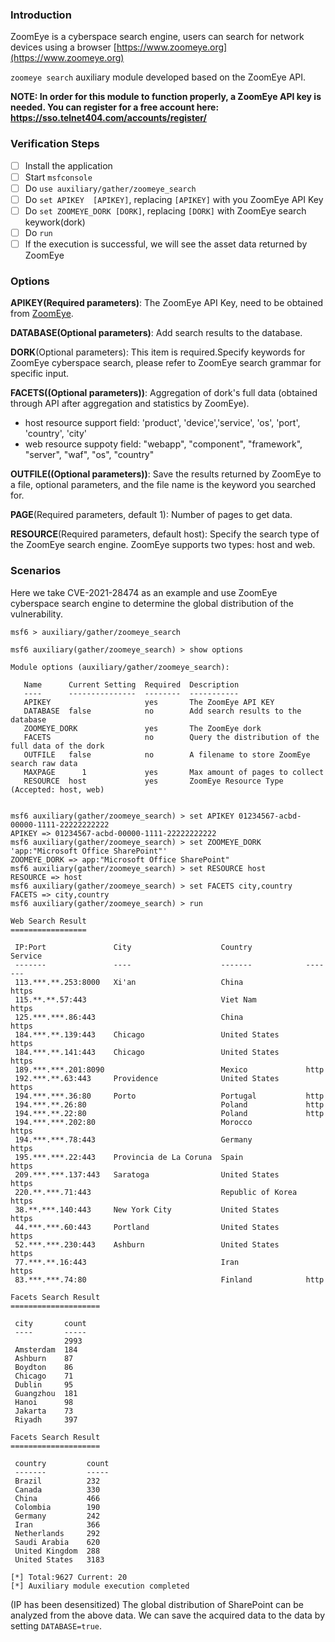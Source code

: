 ### Introduction
ZoomEye is a cyberspace search engine, users can search for network devices using a browser [https://www.zoomeye.org](https://www.zoomeye.org)

`zoomeye search` auxiliary module developed based on the ZoomEye API.

**NOTE: In order for this module to function properly, a ZoomEye API key is needed. 
You can register for a free account here: https://sso.telnet404.com/accounts/register/**


### Verification Steps
- [ ] Install the application
- [ ] Start `msfconsole`
- [ ] Do `use auxiliary/gather/zoomeye_search`
- [ ] Do `set APIKEY  [APIKEY]`, replacing `[APIKEY]` with you ZoomEye API Key
- [ ] Do `set ZOOMEYE_DORK [DORK]`, replacing `[DORK]`  with ZoomEye search keywork(dork)
- [ ] Do `run`
- [ ] If the execution is successful, we will see the asset data returned by ZoomEye

### Options
**APIKEY(Required parameters)**: The ZoomEye API Key, need to be obtained from [ZoomEye](https://www.zoomeye.org).

**DATABASE(Optional parameters)**: Add search results to the database.

**DORK**(Optional parameters): This item is required.Specify keywords for ZoomEye cyberspace search, please refer to ZoomEye search grammar for specific input.

**FACETS((Optional parameters))**: Aggregation of dork's full data (obtained through API after aggregation and statistics by ZoomEye).

 - host resource support field: 'product', 'device','service', 'os', 'port', 'country', 'city' 
 - web resource suppoty field:  "webapp", "component", "framework", "server", "waf", "os", "country"

**OUTFILE((Optional parameters))**: Save the results returned by ZoomEye to a file, optional parameters, and the file name is the keyword you searched for.

**PAGE**(Required parameters, default 1): Number of pages to get data.

**RESOURCE**(Required parameters, default host): Specify the search type of the ZoomEye search engine. ZoomEye supports two types: host and web.

### Scenarios
Here we take CVE-2021-28474 as an example and use ZoomEye cyberspace search engine to determine the global distribution of the vulnerability.
```
msf6 > auxiliary/gather/zoomeye_search

msf6 auxiliary(gather/zoomeye_search) > show options

Module options (auxiliary/gather/zoomeye_search):

   Name      Current Setting  Required  Description
   ----      ---------------  --------  -----------
   APIKEY                     yes       The ZoomEye API KEY
   DATABASE  false            no        Add search results to the database
   ZOOMEYE_DORK               yes       The ZoomEye dork
   FACETS                     no        Query the distribution of the full data of the dork
   OUTFILE   false            no        A filename to store ZoomEye search raw data
   MAXPAGE      1             yes       Max amount of pages to collect
   RESOURCE  host             yes       ZoomEye Resource Type (Accepted: host, web)


msf6 auxiliary(gather/zoomeye_search) > set APIKEY 01234567-acbd-00000-1111-22222222222
APIKEY => 01234567-acbd-00000-1111-22222222222
msf6 auxiliary(gather/zoomeye_search) > set ZOOMEYE_DORK 'app:"Microsoft Office SharePoint"'
ZOOMEYE_DORK => app:"Microsoft Office SharePoint"
msf6 auxiliary(gather/zoomeye_search) > set RESOURCE host
RESOURCE => host
msf6 auxiliary(gather/zoomeye_search) > set FACETS city,country
FACETS => city,country
msf6 auxiliary(gather/zoomeye_search) > run

Web Search Result
=================

 IP:Port               City                    Country            Service
 -------               ----                    -------            -------
 113.***.**.253:8000   Xi'an                   China              https
 115.**.**.57:443                              Viet Nam           https
 125.***.***.86:443                            China              https
 184.***.**.139:443    Chicago                 United States      https
 184.***.**.141:443    Chicago                 United States      https
 189.***.***.201:8090                          Mexico             http
 192.***.**.63:443     Providence              United States      https
 194.***.***.36:80     Porto                   Portugal           http
 194.***.**.26:80                              Poland             http
 194.***.**.22:80                              Poland             http
 194.***.***.202:80                            Morocco            https
 194.***.***.78:443                            Germany            https
 195.***.***.22:443    Provincia de La Coruna  Spain              https
 209.***.***.137:443   Saratoga                United States      https
 220.**.***.71:443                             Republic of Korea  https
 38.**.***.140:443     New York City           United States      https
 44.***.***.60:443     Portland                United States      https
 52.***.***.230:443    Ashburn                 United States      https
 77.***.**.16:443                              Iran               https
 83.***.***.74:80                              Finland            http

Facets Search Result
====================

 city       count
 ----       -----
            2993
 Amsterdam  184
 Ashburn    87
 Boydton    86
 Chicago    71
 Dublin     95
 Guangzhou  181
 Hanoi      98
 Jakarta    73
 Riyadh     397

Facets Search Result
====================

 country         count
 -------         -----
 Brazil          232
 Canada          330
 China           466
 Colombia        190
 Germany         242
 Iran            366
 Netherlands     292
 Saudi Arabia    620
 United Kingdom  288
 United States   3183

[*] Total:9627 Current: 20
[*] Auxiliary module execution completed
```
(IP has been desensitized)
The global distribution of SharePoint can be analyzed from the above data. We can save the acquired data to the data by setting `DATABASE=true`.